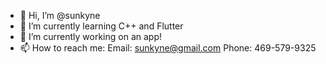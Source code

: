 - 👋 Hi, I’m @sunkyne
- 🌱 I’m currently learning C++ and Flutter
- 💞️ I’m currently working on an app!
- 📫 How to reach me:
        Email: sunkyne@gmail.com
        Phone: 469-579-9325

